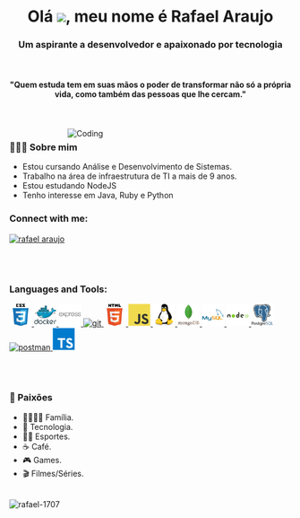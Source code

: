 <h1 align="center">Olá <img src="https://media.giphy.com/media/hvRJCLFzcasrR4ia7z/giphy.gif" width="25px">, meu nome é Rafael Araujo</h1>
<h3 align="center">Um aspirante a desenvolvedor e apaixonado por tecnologia</h3>
</br>

<h4 align="center">"Quem estuda tem em suas mãos o poder de transformar não só a própria vida, como também das pessoas que lhe cercam."</h4>

</br>
</br>

<img align="right" alt="Coding" width="400" src="https://cdn.dribbble.com/users/1162077/screenshots/3848914/programmer.gif">

<h3> 🧑🏻‍💻 Sobre mim </h3>

- Estou cursando Análise e Desenvolvimento de Sistemas.
- Trabalho na área de infraestrutura de TI a mais de 9 anos.
- Estou estudando NodeJS
- Tenho interesse em Java, Ruby e Python
  </br>

<h3 align="left">Connect with me:</h3>
<p align="left">
<a href="https://www.linkedin.com/in/rafael-araujo-212275239/" target="blank"><img align="center" src="https://raw.githubusercontent.com/rahuldkjain/github-profile-readme-generator/master/src/images/icons/Social/linked-in-alt.svg" alt="rafael araujo" height="30" width="40" /></a>
</p>

</br>
</br>

<h3 align="left">Languages and Tools:</h3>
<p align="left"> <a href="https://www.w3schools.com/css/" target="_blank" rel="noreferrer"> <img src="https://raw.githubusercontent.com/devicons/devicon/master/icons/css3/css3-original-wordmark.svg" alt="css3" width="40" height="40"/> </a> <a href="https://www.docker.com/" target="_blank" rel="noreferrer"> <img src="https://raw.githubusercontent.com/devicons/devicon/master/icons/docker/docker-original-wordmark.svg" alt="docker" width="40" height="40"/> </a> <a href="https://expressjs.com" target="_blank" rel="noreferrer"> <img src="https://raw.githubusercontent.com/devicons/devicon/master/icons/express/express-original-wordmark.svg" alt="express" width="40" height="40"/> </a> <a href="https://git-scm.com/" target="_blank" rel="noreferrer"> <img src="https://www.vectorlogo.zone/logos/git-scm/git-scm-icon.svg" alt="git" width="40" height="40"/> </a> <a href="https://www.w3.org/html/" target="_blank" rel="noreferrer"> <img src="https://raw.githubusercontent.com/devicons/devicon/master/icons/html5/html5-original-wordmark.svg" alt="html5" width="40" height="40"/> </a> <a href="https://developer.mozilla.org/en-US/docs/Web/JavaScript" target="_blank" rel="noreferrer"> <img src="https://raw.githubusercontent.com/devicons/devicon/master/icons/javascript/javascript-original.svg" alt="javascript" width="40" height="40"/> </a> <a href="https://www.linux.org/" target="_blank" rel="noreferrer"> <img src="https://raw.githubusercontent.com/devicons/devicon/master/icons/linux/linux-original.svg" alt="linux" width="40" height="40"/> </a> <a href="https://www.mongodb.com/" target="_blank" rel="noreferrer"> <img src="https://raw.githubusercontent.com/devicons/devicon/master/icons/mongodb/mongodb-original-wordmark.svg" alt="mongodb" width="40" height="40"/> </a> <a href="https://www.mysql.com/" target="_blank" rel="noreferrer"> <img src="https://raw.githubusercontent.com/devicons/devicon/master/icons/mysql/mysql-original-wordmark.svg" alt="mysql" width="40" height="40"/> </a> <a href="https://nodejs.org" target="_blank" rel="noreferrer"> <img src="https://raw.githubusercontent.com/devicons/devicon/master/icons/nodejs/nodejs-original-wordmark.svg" alt="nodejs" width="40" height="40"/> </a> <a href="https://www.postgresql.org" target="_blank" rel="noreferrer"> <img src="https://raw.githubusercontent.com/devicons/devicon/master/icons/postgresql/postgresql-original-wordmark.svg" alt="postgresql" width="40" height="40"/> </a> <a href="https://postman.com" target="_blank" rel="noreferrer"> <img src="https://www.vectorlogo.zone/logos/getpostman/getpostman-icon.svg" alt="postman" width="40" height="40"/> </a> <a href="https://www.typescriptlang.org/" target="_blank" rel="noreferrer"> <img src="https://raw.githubusercontent.com/devicons/devicon/master/icons/typescript/typescript-original.svg" alt="typescript" width="40" height="40"/> </a> </p>
</br>
</br>
<h3>🤩 Paixões</h3>

- 👨‍👩‍👧‍👦 Família.
- 🤖 Tecnologia.
- 🏃🏻 Esportes.
- ☕ Café.
- 🎮 Games.
- 🎬 Filmes/Séries.
  </br>
  </br>

<p><img align="center" src="https://github-readme-stats.vercel.app/api/top-langs?username=rafael-1707&show_icons=true&locale=en&layout=compact" alt="rafael-1707" /></p>
